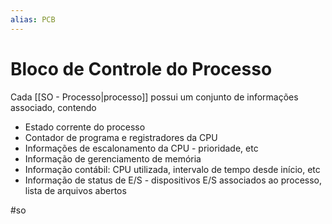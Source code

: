 ```yaml
---
alias: PCB
---
```


# Bloco de Controle do Processo

Cada [[SO - Processo|processo]] possui um conjunto de informações associado, contendo

- Estado corrente do processo
- Contador de programa e registradores da CPU
- Informações de escalonamento da CPU - prioridade, etc
- Informação de gerenciamento de memória
- Informação contábil: CPU utilizada, intervalo de tempo desde início, etc
- Informação de status de E/S - dispositivos E/S associados ao processo, lista de arquivos abertos



#so

